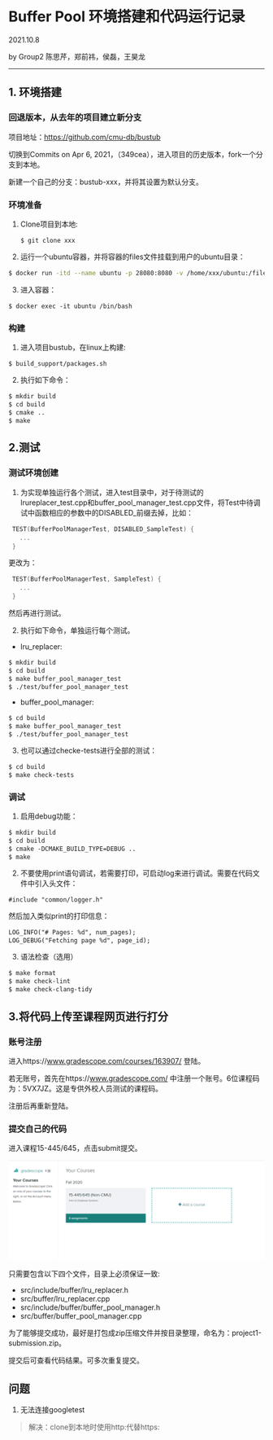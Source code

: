 # Buffer Pool 环境搭建和代码运行记录

2021.10.8

by Group2
陈思芹，郑前祎，侯磊，王昊龙

---

## 1. 环境搭建

### 回退版本，从去年的项目建立新分支

项目地址：https://github.com/cmu-db/bustub

切换到Commits on Apr 6, 2021，（349cea），进入项目的历史版本，fork一个分支到本地。

新建一个自己的分支：bustub-xxx，并将其设置为默认分支。

### 环境准备

1. Clone项目到本地:
   ```
   $ git clone xxx
   ```
2. 运行一个ubuntu容器，并将容器的files文件挂载到用户的ubuntu目录：

  ```bash
  $ docker run -itd --name ubuntu -p 28080:8080 -v /home/xxx/ubuntu:/files ubuntu /bin/bash
  ```
3. 进入容器：
  ```
  $ docker exec -it ubuntu /bin/bash
  ```

### 构建

1. 进入项目bustub，在linux上构建:
 ```
 $ build_support/packages.sh
 ```

 2. 执行如下命令：

 ```
 $ mkdir build
 $ cd build
 $ cmake ..
 $ make
 ```

## 2.测试
### 测试环境创建

1. 为实现单独运行各个测试，进入test目录中，对于待测试的lrureplacer_test.cpp和buffer_pool_manager_test.cpp文件，将Test中待调试中函数相应的参数中的DISABLED_前缀去掉，比如：

 ```C++
  TEST(BufferPoolManagerTest, DISABLED_SampleTest) {
    ...
  }
  ```
更改为：
  ```C++
   TEST(BufferPoolManagerTest, SampleTest) {
     ...
   }
   ```
然后再进行测试。

2. 执行如下命令，单独运行每个测试。
+ lru_replacer:
```
$ mkdir build
$ cd build
$ make buffer_pool_manager_test
$ ./test/buffer_pool_manager_test
```
+ buffer_pool_manager:
```
$ cd build
$ make buffer_pool_manager_test
$ ./test/buffer_pool_manager_test
```

3. 也可以通过checke-tests进行全部的测试：

  ```
 $ cd build
 $ make check-tests
 ```

### 调试
1. 启用debug功能：
```
$ mkdir build
$ cd build
$ cmake -DCMAKE_BUILD_TYPE=DEBUG ..
$ make
```

2. 不要使用print语句调试，若需要打印，可启动log来进行调试。需要在代码文件中引入头文件：
```
#include "common/logger.h"
```
然后加入类似print的打印信息：
```
LOG_INFO("# Pages: %d", num_pages);
LOG_DEBUG("Fetching page %d", page_id);
```

3. 语法检查（选用）

  ```
$ make format
$ make check-lint
$ make check-clang-tidy
```

## 3.将代码上传至课程网页进行打分
### 账号注册

进入https://www.gradescope.com/courses/163907/ 登陆。

若无账号，首先在https://www.gradescope.com/ 中注册一个账号。6位课程码为：5VX7JZ。这是专供外校人员测试的课程码。

注册后再重新登陆。

### 提交自己的代码

进入课程15-445/645，点击submit提交。

![](./images/submit.png)

只需要包含以下四个文件，目录上必须保证一致:

+ src/include/buffer/lru_replacer.h
+ src/buffer/lru_replacer.cpp
+ src/include/buffer/buffer_pool_manager.h
+ src/buffer/buffer_pool_manager.cpp

为了能够提交成功，最好是打包成zip压缩文件并按目录整理，命名为：project1-submission.zip。

提交后可查看代码结果。可多次重复提交。

 ## 问题
1. 无法连接googletest
  > 解决：clone到本地时使用http:代替https:
